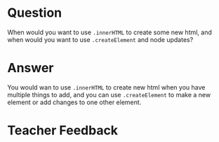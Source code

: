 # Question
When would you want to use `.innerHTML` to create some new html, and when would you want to use `.createElement` and node updates?

# Answer
You would wan to use `.innerHTML` to create new html when you have multiple things to add, and you can use `.createElement` to make a new element or add changes to one other element.

# Teacher Feedback
